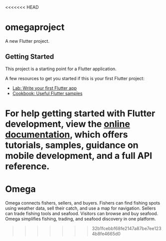 <<<<<<< HEAD
# omegaproject

A new Flutter project.

## Getting Started

This project is a starting point for a Flutter application.

A few resources to get you started if this is your first Flutter project:

- [Lab: Write your first Flutter app](https://docs.flutter.dev/get-started/codelab)
- [Cookbook: Useful Flutter samples](https://docs.flutter.dev/cookbook)

For help getting started with Flutter development, view the
[online documentation](https://docs.flutter.dev/), which offers tutorials,
samples, guidance on mobile development, and a full API reference.
=======
# Omega
Omega connects fishers, sellers, and buyers. Fishers can find fishing spots using weather data, sell their catch, and use a map for navigation. Sellers can trade fishing tools and seafood. Visitors can browse and buy seafood. Omega simplifies fishing, trading, and seafood discovery in one platform.
>>>>>>> 32b1fcebbf68fe2147a87be7ee1234b8fe4665d0
